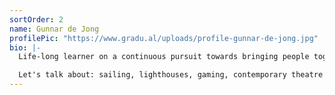 ```yaml
---
sortOrder: 2
name: Gunnar de Jong
profilePic: "https://www.gradu.al/uploads/profile-gunnar-de-jong.jpg"
bio: |-
  Life-long learner on a continuous pursuit towards bringing people together across disciplines. As an actor and theater maker I have experimented extensively with ensemble driven work, audience participation and ways to co-design devised immersive experiences. Gradual allows me to bring that playful energy into an even broader range of communities and learn from people like you!

  Let's talk about: sailing, lighthouses, gaming, contemporary theatre and dance practitioners, acting methodologies, chess, living in NYC, London or Amsterdam.
---
```

